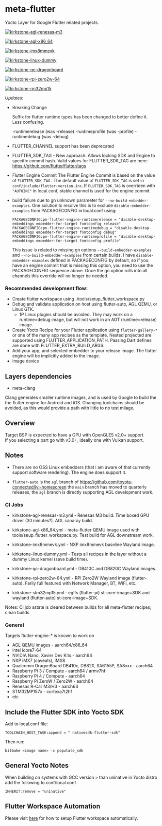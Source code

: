 # meta-flutter

Yocto Layer for Google Flutter related projects.

[![kirkstone-agl-renesas-m3](https://github.com/meta-flutter/meta-flutter/actions/workflows/kirkstone-agl-renesas-m3.yml/badge.svg?branch=kirkstone)](https://github.com/meta-flutter/meta-flutter/actions/workflows/kirkstone-agl-renesas-m3.yml)

[![kirkstone-agl-x86_64](https://github.com/meta-flutter/meta-flutter/actions/workflows/kirkstone-agl-x86_64.yml/badge.svg?branch=kirkstone)](https://github.com/meta-flutter/meta-flutter/actions/workflows/kirkstone-agl-x86_64.yml)

[![kirkstone-imx8mmevk](https://github.com/meta-flutter/meta-flutter/actions/workflows/kirkstone-imx8mmevk.yml/badge.svg?branch=kirkstone)](https://github.com/meta-flutter/meta-flutter/actions/workflows/kirkstone-imx8mmevk.yml)

[![kirkstone-linux-dummy](https://github.com/meta-flutter/meta-flutter/actions/workflows/kirkstone-linux-dummy.yml/badge.svg?branch=kirkstone)](https://github.com/meta-flutter/meta-flutter/actions/workflows/kirkstone-linux-dummy.yml)

[![kirkstone-qc-dragonboard](https://github.com/meta-flutter/meta-flutter/actions/workflows/kirkstone-qc-dragonboard.yml/badge.svg?branch=kirkstone)](https://github.com/meta-flutter/meta-flutter/actions/workflows/kirkstone-qc-dragonboard.yml)

[![kirkstone-rpi-zero2w-64](https://github.com/meta-flutter/meta-flutter/actions/workflows/kirkstone-rpi-zero2w-64.yml/badge.svg?branch=kirkstone)](https://github.com/meta-flutter/meta-flutter/actions/workflows/kirkstone-rpi-zero2w-64.yml)

[![kirkstone-rm32mp15](https://github.com/meta-flutter/meta-flutter/actions/workflows/kirkstone-stm32mp15.yml/badge.svg?branch=kirkstone)](https://github.com/meta-flutter/meta-flutter/actions/workflows/kirkstone-stm32mp15.yml)


_Updates_:

* Breaking Change
  
  Suffix for flutter runtime types has been changed to better define it.  Less confusing. 

  -runtimerelease (was -release)
  -runtimeprofile (was -profile)
  -runtimedebug (was -debug)

* FLUTTER_CHANNEL support has been deprecated

* FLUTTER_SDK_TAG - New approach.  Allows locking SDK and Engine to specific commit hash.
  Valid values for FLUTTER_SDK_TAG are here:  https://github.com/flutter/flutter/tags
  
* Flutter Engine Commit
  The Flutter Engine Commit is based on the value of `FLUTTER_SDK_TAG.`
  The default value of `FLUTTER_SDK_TAG` is set in `conf/include/flutter-version.inc`.  If `FLUTTER_SDK_TAG` is overriden with `"AUTOINC"` in local.conf, stable channel is used for the engine commit.

* build failure due to gn unknown parameter for `--no-build-embedder-examples`.  One solution to resolve this is to exclude `disable-embedder-examples` from PACKAGECONFIG in local.conf using:

  ```
  PACKAGECONFIG:pn-flutter-engine-runtimerelease = "disable-desktop-embeddings embedder-for-target fontconfig release"
  PACKAGECONFIG:pn-flutter-engine-runtimedebug = "disable-desktop-embeddings embedder-for-target fontconfig debug"
  PACKAGECONFIG:pn-flutter-engine-runtimeprofile = "disable-desktop-embeddings embedder-for-target fontconfig profile"
   ```
  This issue is related to missing gn options `--build-embedder-examples` and `--no-build-embedder-examples` from certain builds.  I have `disable-embedder-examples` defined in PACKAGECONFIG by default, so if you have an engine commit that is missing this option, you need to use the PACKAGECONFIG sequence above.  Once the gn option rolls into all channels this override will no longer be needed.

### Recommended development flow:
* Create flutter workspace using ./tools/setup_flutter_workspace.py
* Debug and validate application on host using flutter-auto, AGL QEMU, or Linux GTK.
  - 1P Linux plugins should be avoided.  They may work on a runtime=debug image, but will not work in an AOT (runtime=release) image.
* Create Yocto Recipe for your Flutter application using `flutter-gallery-*` or one of the many app recipes as the template.
  Nested projected are supported using FLUTTER_APPLICATION_PATH.
  Passing Dart defines are done with FLUTTER_EXTRA_BUILD_ARGS.
* Add your app, and selected embedder to your release image.  The flutter engine will be implicitly added to the image.
* Image device

## Layers dependencies

* meta-clang

Clang generates smaller runtime images, and is used by Google to build the the flutter engine for Android and iOS.  Changing toolchains should be avoided, as this would provide a path with little to no test milage.

## Overview

Target BSP is expected to have a GPU with OpenGLES v2.0+ support.  
If you selecting a part go with v3.0+, ideally one with Vulkan support.

## Notes

* There are no OSS Linux embedders (that I am aware of that currently support software rendering).  The engine does support it.

* `flutter-auto` is the `agl` branch of https://github.com/toyota-connected/ivi-homescreen
  the `main` branch has moved to quarterly releases, the `agl` branch is directly supporting AGL development work.

### CI Jobs

* kirkstone-agl-renesas-m3.yml - Renesas M3 build.  Time boxed GPU driver (30 minutes?).  AGL canaray build.

* kirkstone-agl-x86_64.yml - meta-flutter QEMU image used with tools/seup_flutter_workspace.py.  Test build for AGL downstream work.

* kirkstone-imx8mmevk.yml - NXP imx8mmevk baseline Wayland image.

* kirkstone-linux-dummy.yml - Tests all recipes in the layer without a dummy Linux kernel (save build time).

* kirkstone-qc-dragonboard.yml - DB410C and DB820C Wayland images.

* kirkstone-rpi-zero2w-64.yml - RPI Zero2W Wayland image (flutter-auto).  Farily full featured with Network Manager, BT, WiFi, etc.

* kirkstone-stm32mp15.yml - eglfs (flutter-pi) st-core-image+SDK and wayland (flutter-auto) st-core-image+SDK.

Notes: CI job sstate is cleared between builds for all meta-flutter recipes; clean builds.


### General

Targets flutter-engine-* is known to work on

* AGL QEMU images - aarch64/x86_64
* Intel icore7-64
* NVIDIA Nano, Xavier Dev Kits - aarch64
* NXP iMX7 (caveats), iMX8
* Qualcomm DragonBoard DB410c, DB820, SA6155P, SA8xxx - aarch64
* Raspberry Pi 3 / Compute - aarch64 / armv7hf
* Raspberry Pi 4 / Compute - aarch64
* Raspberry Pi ZeroW / Zero2W - aarch64
* Renesas R-Car M3/H3 - aarch64
* STM32MP157x - cortexa7t2hf
* etc

## Include the Flutter SDK into Yocto SDK

Add to local.conf file:

    TOOLCHAIN_HOST_TASK:append = " nativesdk-flutter-sdk"

Then run:

    bitbake <image name> -c populate_sdk

## General Yocto Notes

When building on systems with GCC version > than uninative in Yocto distro add the following to conf/local.conf

    INHERIT:remove = "uninative"

## Flutter Workspace Automation
Please visit [here](tools/README.md) for how to setup Flutter workspace automatically.
